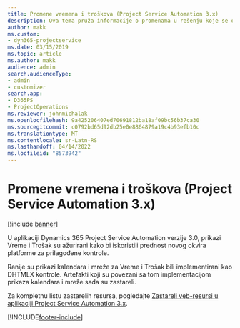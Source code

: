 ```yaml
---
title: Promene vremena i troškova (Project Service Automation 3.x)
description: Ova tema pruža informacije o promenama u rešenju koje se odnose na vreme i troškove.
author: makk
ms.custom:
- dyn365-projectservice
ms.date: 03/15/2019
ms.topic: article
ms.author: makk
audience: admin
search.audienceType:
- admin
- customizer
search.app:
- D365PS
- ProjectOperations
ms.reviewer: johnmichalak
ms.openlocfilehash: 9a425206407ed70691812ba18af09bc56b37ca30
ms.sourcegitcommit: c0792bd65d92db25e0e8864879a19c4b93efb10c
ms.translationtype: MT
ms.contentlocale: sr-Latn-RS
ms.lasthandoff: 04/14/2022
ms.locfileid: "8573942"
---
```

# <a name="time-and-expense-changes-project-service-automation-3x"></a>Promene vremena i troškova (Project Service Automation 3.x)

[!include [banner](../../includes/psa-now-project-operations.md)]

U aplikaciji Dynamics 365 Project Service Automation verzije 3.0, prikazi Vreme i Trošak su ažurirani kako bi iskoristili prednost novog okvira platforme za prilagođene kontrole.

Ranije su prikazi kalendara i mreže za Vreme i Trošak bili implementirani kao DHTMLX kontrole. Artefakti koji su povezani sa tom implementacijom prikaza kalendara i mreže sada su zastareli.

Za kompletnu listu zastarelih resursa, pogledajte [Zastareli veb-resursi u aplikaciji Project Service Automation 3.x](web-resources-deprecated-v3.x.md).


[!INCLUDE[footer-include](../../includes/footer-banner.md)]
